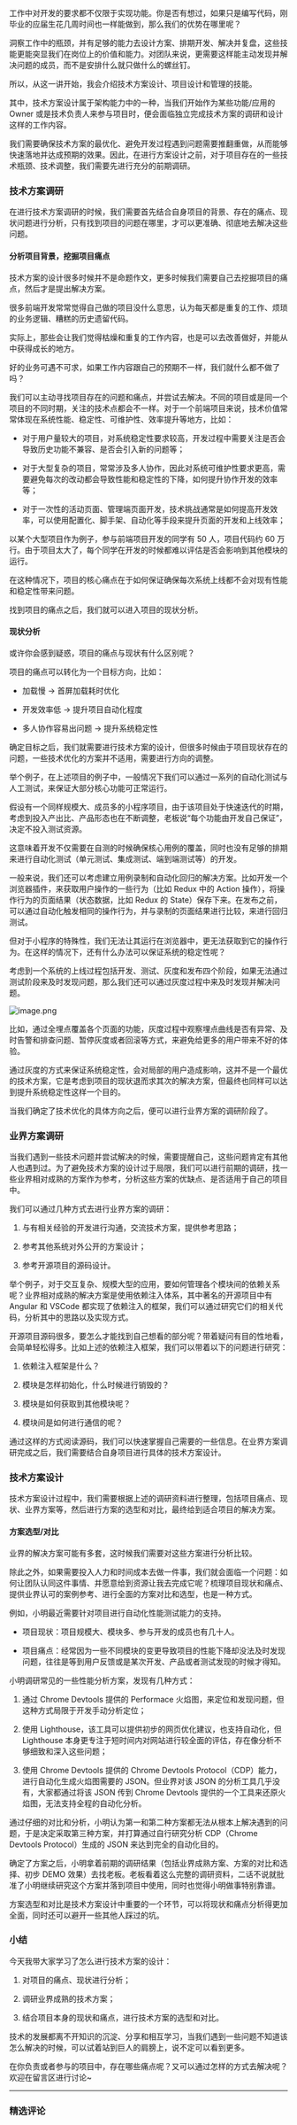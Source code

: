 
<p data-nodeid="126818">工作中对开发的要求都不仅限于实现功能。你是否有想过，如果只是编写代码，刚毕业的应届生花几周时间也一样能做到，那么我们的优势在哪里呢？</p>
<p data-nodeid="126819">洞察工作中的瓶颈，并有足够的能力去设计方案、排期开发、解决并复盘，这些技能更能突显我们在岗位上的价值和能力。对团队来说，更需要这样能主动发现并解决问题的成员，而不是安排什么就只做什么的螺丝钉。</p>
<p data-nodeid="126820">所以，从这一讲开始，我会介绍技术方案设计、项目设计和管理的技能。</p>
<p data-nodeid="126821">其中，技术方案设计属于架构能力中的一种，当我们开始作为某些功能/应用的 Owner 或是技术负责人来参与项目时，便会面临独立完成技术方案的调研和设计这样的工作内容。</p>
<p data-nodeid="126822">我们需要确保技术方案的最优化、避免开发过程遇到问题需要推翻重做，从而能够快速落地并达成预期的效果。因此，在进行方案设计之前，对于项目存在的一些技术瓶颈、技术调整，我们需要先进行充分的前期调研。</p>
<h3 data-nodeid="127683" class="">技术方案调研</h3>

<p data-nodeid="126824">在进行技术方案调研的时候，我们需要首先结合自身项目的背景、存在的痛点、现状问题进行分析，只有找到项目的问题在哪里，才可以更准确、彻底地去解决这些问题。</p>
<h4 data-nodeid="128027" class="">分析项目背景，挖掘项目痛点</h4>

<p data-nodeid="126826">技术方案的设计很多时候并不是命题作文，更多时候我们需要自己去挖掘项目的痛点，然后才是提出解决方案。</p>
<p data-nodeid="126827">很多前端开发常常觉得自己做的项目没什么意思，认为每天都是重复的工作、烦琐的业务逻辑、糟糕的历史遗留代码。</p>
<p data-nodeid="126828">实际上，那些会让我们觉得枯燥和重复的工作内容，也是可以去改善做好，并能从中获得成长的地方。</p>
<p data-nodeid="126829">好的业务可遇不可求，如果工作内容跟自己的预期不一样，我们就什么都不做了吗？</p>
<p data-nodeid="126830">我们可以主动寻找项目存在的问题和痛点，并尝试去解决。不同的项目或是同一个项目的不同时期，关注的技术点都会不一样。对于一个前端项目来说，技术价值常常体现在系统性能、稳定性、可维护性、效率提升等地方，比如：</p>
<ul data-nodeid="126831">
<li data-nodeid="126832">
<p data-nodeid="126833">对于用户量较大的项目，对系统稳定性要求较高，开发过程中需要关注是否会导致历史功能不兼容、是否会引入新的问题等；</p>
</li>
<li data-nodeid="126834">
<p data-nodeid="126835">对于大型复杂的项目，常常涉及多人协作，因此对系统可维护性要求更高，需要避免每次的改动都会导致性能和稳定性的下降，如何提升协作开发的效率等；</p>
</li>
<li data-nodeid="126836">
<p data-nodeid="126837">对于一次性的活动页面、管理端页面开发，技术挑战通常是如何提高开发效率，可以使用配置化、脚手架、自动化等手段来提升页面的开发和上线效率；</p>
</li>
</ul>
<p data-nodeid="126838">以某个大型项目作为例子，参与前端项目开发的同学有 50 人，项目代码约 60 万行。由于项目太大了，每个同学在开发的时候都难以评估是否会影响到其他模块的运行。</p>
<p data-nodeid="126839">在这种情况下，项目的核心痛点在于如何保证确保每次系统上线都不会对现有性能和稳定性带来问题。</p>
<p data-nodeid="126840">找到项目的痛点之后，我们就可以进入项目的现状分析。</p>
<h4 data-nodeid="128371" class="">现状分析</h4>

<p data-nodeid="126842">或许你会感到疑惑，项目的痛点与现状有什么区别呢？</p>
<p data-nodeid="126843">项目的痛点可以转化为一个目标方向，比如：</p>
<ul data-nodeid="126844">
<li data-nodeid="126845">
<p data-nodeid="126846">加载慢 → 首屏加载耗时优化</p>
</li>
<li data-nodeid="126847">
<p data-nodeid="126848">开发效率低 → 提升项目自动化程度</p>
</li>
<li data-nodeid="126849">
<p data-nodeid="126850">多人协作容易出问题 → 提升系统稳定性</p>
</li>
</ul>
<p data-nodeid="126851">确定目标之后，我们就需要进行技术方案的设计，但很多时候由于项目现状存在的问题，一些技术优化的方案并不适用，需要进行方向的调整。</p>
<p data-nodeid="126852">举个例子，在上述项目的例子中，一般情况下我们可以通过一系列的自动化测试与人工测试，来保证大部分核心功能可正常运行。</p>
<p data-nodeid="126853">假设有一个同样规模大、成员多的小程序项目，由于该项目处于快速迭代的时期，考虑到投入产出比、产品形态也在不断调整，老板说“每个功能由开发自己保证”，决定不投入测试资源。</p>
<p data-nodeid="126854">这意味着开发不仅需要在自测的时候确保核心用例的覆盖，同时也没有足够的排期来进行自动化测试（单元测试、集成测试、端到端测试等）的开发。</p>
<p data-nodeid="126855">一般来说，我们还可以考虑建立用例录制和自动化回归的解决方案。比如开发一个浏览器插件，来获取用户操作的一些行为（比如 Redux 中的 Action 操作），将操作行为的页面结果（状态数据，比如 Redux 的 State）保存下来。在发布之前，可以通过自动化触发相同的操作行为，并与录制的页面结果进行比较，来进行回归测试。</p>
<p data-nodeid="126856">但对于小程序的特殊性，我们无法让其运行在浏览器中，更无法获取到它的操作行为。在这样的情况下，还有什么办法可以保证系统的稳定性呢？</p>
<p data-nodeid="126857">考虑到一个系统的上线过程包括开发、测试、灰度和发布四个阶段，如果无法通过测试阶段来及时发现问题，那么我们还可以通过灰度过程中来及时发现并解决问题。</p>
<p data-nodeid="128715" class=""><img src="https://s0.lgstatic.com/i/image6/M01/44/26/Cgp9HWC94iiAMihUAAAR2wF83QU717.png" alt="image.png" data-nodeid="128718"></p>

<p data-nodeid="126859">比如，通过全埋点覆盖各个页面的功能，灰度过程中观察埋点曲线是否有异常、及时告警和排查问题、暂停灰度或者回滚等方式，来避免给更多的用户带来不好的体验。</p>
<p data-nodeid="126860">通过灰度的方式来保证系统稳定性，会对局部的用户造成影响，这并不是一个最优的技术方案，它是考虑到项目的现状退而求其次的解决方案，但最终也同样可以达到提升系统稳定性这样一个目的。</p>
<p data-nodeid="126861">当我们确定了技术优化的具体方向之后，便可以进行业界方案的调研阶段了。</p>
<h3 data-nodeid="126862">业界方案调研</h3>
<p data-nodeid="126863">当我们遇到一些技术问题并尝试解决的时候，需要提醒自己，这些问题肯定有其他人也遇到过。为了避免技术方案的设计过于局限，我们可以进行前期的调研，找一些业界相对成熟的方案作为参考，分析这些方案的优缺点、是否适用于自己的项目中。</p>
<p data-nodeid="126864">我们可以通过几种方式去进行业界方案的调研：</p>
<ol data-nodeid="126865">
<li data-nodeid="126866">
<p data-nodeid="126867">与有相关经验的开发进行沟通，交流技术方案，提供参考思路；</p>
</li>
<li data-nodeid="126868">
<p data-nodeid="126869">参考其他系统对外公开的方案设计；</p>
</li>
<li data-nodeid="126870">
<p data-nodeid="126871">参考开源项目的源码设计。</p>
</li>
</ol>
<p data-nodeid="126872">举个例子，对于交互复杂、规模大型的应用，要如何管理各个模块间的依赖关系呢？业界相对成熟的解决方案是使用依赖注入体系，其中著名的开源项目中有 Angular 和 VSCode 都实现了依赖注入的框架，我们可以通过研究它们的相关代码，分析其中的思路以及实现方式。</p>
<p data-nodeid="126873">开源项目源码很多，要怎么才能找到自己想看的部分呢？带着疑问有目的性地看，会简单轻松得多。比如上述的依赖注入框架，我们可以带着以下的问题进行研究：</p>
<ol data-nodeid="126874">
<li data-nodeid="126875">
<p data-nodeid="126876">依赖注入框架是什么？</p>
</li>
<li data-nodeid="126877">
<p data-nodeid="126878">模块是怎样初始化，什么时候进行销毁的？</p>
</li>
<li data-nodeid="126879">
<p data-nodeid="126880">模块是如何获取到其他模块呢？</p>
</li>
<li data-nodeid="126881">
<p data-nodeid="126882">模块间是如何进行通信的呢？</p>
</li>
</ol>
<p data-nodeid="126883">通过这样的方式阅读源码，我们可以快速掌握自己需要的一些信息。在业界方案调研完成之后，我们需要结合自身项目进行具体的技术方案设计。</p>
<h3 data-nodeid="129065" class="">技术方案设计</h3>

<p data-nodeid="126885">技术方案设计过程中，我们需要根据上述的调研资料进行整理，包括项目痛点、现状、业界方案等，然后进行方案的选型和对比，最终给到适合项目的解决方案。</p>
<h4 data-nodeid="129413" class="">方案选型/对比</h4>

<p data-nodeid="126887">业界的解决方案可能有多套，这时候我们需要对这些方案进行分析比较。</p>
<p data-nodeid="126888">除此之外，如果需要投入人力和时间成本去做一件事，我们就会面临一个问题：如何让团队认同这件事情、并愿意给到资源让我去完成它呢？梳理项目现状和痛点、提供业界认可的案例参考、进行全面的方案对比和选型，也是一种方式。</p>
<p data-nodeid="126889">例如，小明最近需要针对项目进行自动化性能测试能力的支持。</p>
<ul data-nodeid="126890">
<li data-nodeid="126891">
<p data-nodeid="126892">项目现状：项目规模大、模块多、参与开发的成员也有几十人。</p>
</li>
<li data-nodeid="126893">
<p data-nodeid="126894">项目痛点：经常因为一些不同模块的变更导致项目的性能下降却没法及时发现问题，往往是等到用户反馈或是某次开发、产品或者测试发现的时候才得知。</p>
</li>
</ul>
<p data-nodeid="126895">小明调研常见的一些性能分析方案，发现有几种方式：</p>
<ol data-nodeid="126896">
<li data-nodeid="126897">
<p data-nodeid="126898">通过 Chrome Devtools 提供的 Performace 火焰图，来定位和发现问题，但这种方式局限于开发手动分析定位；</p>
</li>
<li data-nodeid="126899">
<p data-nodeid="126900">使用 Lighthouse，该工具可以提供初步的网页优化建议，也支持自动化，但 Lighthouse 本身更专注于短时间内对网站进行较全面的评估，存在像分析不够细致和深入这些问题；</p>
</li>
<li data-nodeid="126901">
<p data-nodeid="126902">使用 Chrome Devtools 提供的 Chrome Devtools Protocol（CDP）能力，进行自动化生成火焰图需要的 JSON。但业界对该 JSON 的分析工具几乎没有，大家都通过将该 JSON 传到 Chrome Devtools 提供的一个工具来还原火焰图，无法支持全程的自动化分析。</p>
</li>
</ol>
<p data-nodeid="126903">通过仔细的对比和分析，小明认为第一和第二种方案都无法从根本上解决遇到的问题，于是决定采取第三种方案，并打算通过自行研究分析 CDP（Chrome Devtools Protocol）生成的 JSON 来达到完全的自动化目的。</p>
<p data-nodeid="126904">确定了方案之后，小明拿着前期的调研结果（包括业界成熟方案、方案的对比和选择、初步 DEMO 效果）去找老板。老板看着这么完整的调研资料，二话不说就批准了小明继续研究这个方案并落到项目中使用，同时也觉得小明做事特别靠谱。</p>
<p data-nodeid="126905">方案选型和对比是技术方案设计中重要的一个环节，可以将现状和痛点分析得更加全面，同时还可以避开一些其他人踩过的坑。</p>
<h3 data-nodeid="129761" class="te-preview-highlight">小结</h3>

<p data-nodeid="126907">今天我带大家学习了怎么进行技术方案的设计：</p>
<ol data-nodeid="126908">
<li data-nodeid="126909">
<p data-nodeid="126910">对项目的痛点、现状进行分析；</p>
</li>
<li data-nodeid="126911">
<p data-nodeid="126912">调研业界成熟的技术方案；</p>
</li>
<li data-nodeid="126913">
<p data-nodeid="126914">结合项目本身的现状和痛点，进行技术方案的选型和对比。</p>
</li>
</ol>
<p data-nodeid="126915">技术的发展都离不开知识的沉淀、分享和相互学习，当我们遇到一些问题不知道该怎么解决的时候，可以试着站到巨人的肩膀上，说不定可以看到更多。</p>
<p data-nodeid="126916">在你负责或者参与的项目中，存在哪些痛点呢？又可以通过怎样的方式去解决呢？欢迎在留言区进行讨论~</p>

---

### 精选评论


